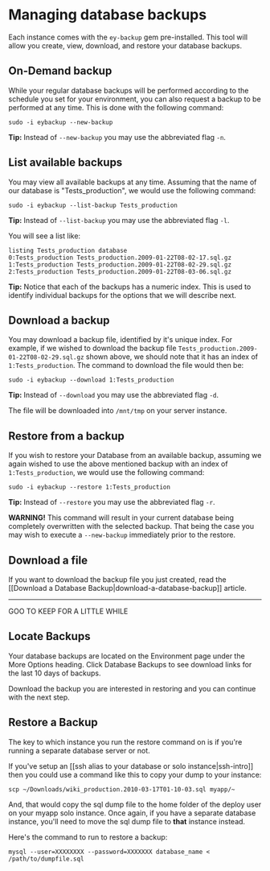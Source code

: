 # Managing database backups

Each instance comes with the `ey-backup` gem pre-installed.  This tool will allow you create, view, download, and restore your database backups.

## On-Demand backup

While your regular database backups will be performed according to the schedule you set for your environment, you can also request a backup to be performed at any time.  This is done with the following command:

    sudo -i eybackup --new-backup

**Tip:** Instead of `--new-backup` you may use the abbreviated flag `-n`.

## List available backups

You may view all available backups at any time.  Assuming that the name of our database is "Tests_production", we would use the following command:

    sudo -i eybackup --list-backup Tests_production

**Tip:** Instead of `--list-backup` you may use the abbreviated flag `-l`.

You will see a list like:

    listing Tests_production database
    0:Tests_production Tests_production.2009-01-22T08-02-17.sql.gz
    1:Tests_production Tests_production.2009-01-22T08-02-29.sql.gz
    2:Tests_production Tests_production.2009-01-22T08-03-06.sql.gz

**Tip:** Notice that each of the backups has a numeric index.  This is used to identify individual backups for the options that we will describe next.

## Download a backup

You may download a backup file, identified by it's unique index.  For example, if we wished to download the backup file `Tests_production.2009-01-22T08-02-29.sql.gz` shown above, we should note that it has an index of `1:Tests_production`.  The command to download the file would then be:

    sudo -i eybackup --download 1:Tests_production

**Tip:** Instead of `--download` you may use the abbreviated flag `-d`.

The file will be downloaded into `/mnt/tmp` on your server instance.

## Restore from a backup

If you wish to restore your Database from an available backup, assuming we again wished to use the above mentioned backup with an index of `1:Tests_production`, we would use the following command:

    sudo -i eybackup --restore 1:Tests_production

**Tip:** Instead of `--restore` you may use the abbreviated flag `-r`.

**WARNING!** This command will result in your current database being completely overwritten with the selected backup.  That being the case you may wish to execute a `--new-backup` immediately prior to the restore.

## Download a file

If you want to download the backup file you just created, read the [[Download a Database Backup|download-a-database-backup]] article.


-------

GOO TO KEEP FOR A LITTLE WHILE


## Locate Backups

Your database backups are located on the Environment page under the More Options heading. Click Database Backups to see download links for the last 10 days of backups.

Download the backup you are interested in restoring and you can continue with the next step.

## Restore a Backup

The key to which instance you run the restore command on is if you're running a separate database server or not.

If you've setup an [[ssh alias to your database or solo instance|ssh-intro]] then you could use a command like this to copy your dump to your instance:

    scp ~/Downloads/wiki_production.2010-03-17T01-10-03.sql myapp/~

And, that would copy the sql dump file to the home folder of the deploy user on your myapp solo instance.  Once again, if you have a separate database instance, you'll need to move the sql dump file to **that** instance instead.

Here's the command to run to restore a backup:

    mysql --user=XXXXXXXX --password=XXXXXXX database_name < /path/to/dumpfile.sql